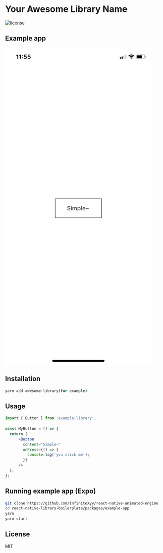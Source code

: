# Your Awesome Library Name

[![license](https://img.shields.io/github/license/mashape/apistatus.svg)]()



## Example app
![image](https://raw.githubusercontent.com/InfiniteXyy/react-native-library-boilerplate/master/doc/screenshot.jpeg)


## Installation

```bash
yarn add awesome-library(for example)
```

## Usage

```jsx
import { Button } from 'example-library';

const MyButton = () => {
  return (
      <Button
        content="Simple~"
        onPress={() => {
          console.log('you click me');
        }}
      />
  );
};
```

## Running example app (Expo)

```bash
git clone https://github.com/InfiniteXyy/react-native-animated-engine
cd react-native-library-boilerplate/packages/example-app
yarn
yarn start
```

## License

MIT